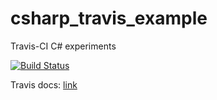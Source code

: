 # csharp_travis_example
Travis-CI C# experiments

[![Build Status](https://travis-ci.org/d-led/csharp_travis_example.svg?branch=master)](https://travis-ci.org/d-led/csharp_travis_example)

Travis docs: [link](http://docs.travis-ci.com/user/languages/csharp/)
